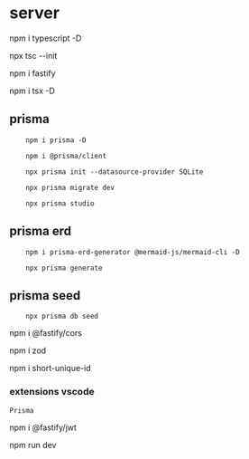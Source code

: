 # server

npm i typescript -D

npx tsc --init

npm i fastify

npm i tsx -D

## prisma
```
    npm i prisma -D

    npm i @prisma/client

    npx prisma init --datasource-provider SQLite

    npx prisma migrate dev

    npx prisma studio
```

## prisma erd
```
    npm i prisma-erd-generator @mermaid-js/mermaid-cli -D

    npx prisma generate
```

## prisma seed
```
    npx prisma db seed
```

npm i @fastify/cors

npm i zod

npm i short-unique-id

### extensions vscode
```
Prisma
```

npm i @fastify/jwt

npm run dev